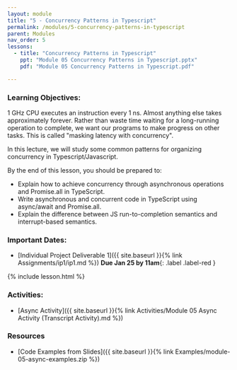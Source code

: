 ```yaml
---
layout: module
title: "5 - Concurrency Patterns in Typescript"
permalink: /modules/5-concurrency-patterns-in-typescript
parent: Modules
nav_order: 5
lessons: 
  - title: "Concurrency Patterns in Typescript"
    ppt: "Module 05 Concurrency Patterns in Typescript.pptx"
    pdf: "Module 05 Concurrency Patterns in Typescript.pdf"

---
```

### Learning Objectives:
1 GHz CPU executes an instruction every 1 ns.  Almost anything else takes approximately forever.  Rather than waste time waiting for a long-running operation to complete, we want  our programs to make progress on other tasks.  This is called "masking latency with concurrency".

In this lecture, we will study some common patterns for organizing concurrency in Typescript/Javascript.

By the end of this lesson, you should be prepared to:
* Explain how to achieve concurrency through asynchronous operations and Promise.all in TypeScript.
* Write asynchronous and concurrent code in TypeScript using async/await and Promise.all.
* Explain the difference between JS run-to-completion semantics and interrupt-based semantics.


### Important Dates:
* [Individual Project Deliverable 1]({{ site.baseurl }}{% link Assignments/ip1/ip1.md %}) **Due Jan 25 by 11am**{: .label .label-red }

{% include lesson.html %}

### Activities:
* [Async Activity]({{ site.baseurl }}{% link Activities/Module 05 Async Activity (Transcript Activity).md %}) 

### Resources
* [Code Examples from Slides]({{ site.baseurl }}{% link 
Examples/module-05-async-examples.zip
%}) 
